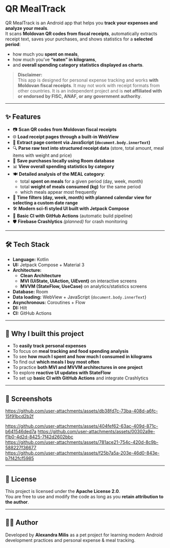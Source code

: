 # QR MealTrack

QR MealTrack is an Android app that helps you **track your expenses and analyze your meals**.  
It scans **Moldovan QR codes from fiscal receipts**, automatically extracts receipt text, saves your purchases, and shows statistics for a **selected period**:  

- how much you **spent on meals**,  
- how much you’ve **“eaten” in kilograms**,  
- and **overall spending category statistics displayed as charts**.  

> **Disclaimer:**  
> This app is designed for personal expense tracking and works **with Moldovan fiscal receipts**. It may not work with receipt formats from other countries.
> It is an independent project and is **not affiliated with or endorsed by FISC, ANAF, or any government authority**.

---

## ✨ Features

- 📷 **Scan QR codes from Moldovan fiscal receipts**  
- 🌐 **Load receipt pages through a built-in WebView**  
- 📝 **Extract page content via JavaScript (`document.body.innerText`)**  
- 🔍 **Parse raw text into structured receipt data** (store, total amount, meal items with weight and price)  
- 💾 **Save purchases locally using Room database**  
- 📊 **View overall spending statistics by category**  
- 🍽 **Detailed analysis of the MEAL category**:  
  - total **spent on meals** for a given period (day, week, month)  
  - total **weight of meals consumed (kg)** for the same period  
  - which meals appear most frequently  
- 🔄 **Time filters (day, week, month) with planned calendar view for selecting a custom date range**  
- 🛠 **Modern sci-fi styled UI built with Jetpack Compose**  
- 🚀 **Basic CI with GitHub Actions** (automatic build pipeline)  
- 🛡 **Firebase Crashlytics** *(planned)* for crash monitoring  

---

## 🛠 Tech Stack

- **Language:** Kotlin  
- **UI:** Jetpack Compose + Material 3  
- **Architecture:**  
  - **Clean Architecture**  
  - **MVI (UiState, UiAction, UiEvent)** on interactive screens  
  - **MVVM (StateFlow, UseCase)** on analytics/statistics screens  
- **Database:** Room  
- **Data loading:** WebView + JavaScript (`document.body.innerText`)  
- **Asynchronous:** Coroutines + Flow  
- **DI:** Hilt  
- **CI:** GitHub Actions  

---

## 🎯 Why I built this project

- To **easily track personal expenses**  
- To focus on **meal tracking and food spending analysis**  
- To see **how much I spent and how much I consumed in kilograms**  
- To find out **which meals I buy most often**  
- To practice **both MVI and MVVM architectures in one project**  
- To explore **reactive UI updates with StateFlow**  
- To set up **basic CI with GitHub Actions** and integrate Crashlytics  

---

## 📸 Screenshots

https://github.com/user-attachments/assets/db38fd7c-73ba-408d-a6fc-15f91bcd2b2f 

https://github.com/user-attachments/assets/404fef62-63ac-409d-871c-b641546ded7a 
https://github.com/user-attachments/assets/00302a9e-f1b0-4d2d-8425-7f42d2602bbc  
https://github.com/user-attachments/assets/781ace21-754c-420d-8c9b-588227f36677  
https://github.com/user-attachments/assets/f25b7a5a-203e-46d0-843e-b7f42fcf5985

---

## 📜 License

This project is licensed under the **Apache License 2.0**.  
You are free to use and modify the code as long as you **retain attribution to the author**.

---

## 👩‍💻 Author

Developed by **Alexandra Milis** as a pet project for learning modern Android development practices and personal expense & meal tracking.
